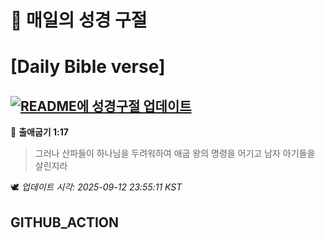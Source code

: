 # 🙏 매일의 성경 구절
# [Daily Bible verse]
## [![README에 성경구절 업데이트](https://github.com/DONGSUKA/first_test/actions/workflows/update-readme-bible.yml/badge.svg)](https://github.com/DONGSUKA/first_test/actions/workflows/update-readme-bible.yml)
<!-- START_BIBLE_VERSE -->
📖 **출애굽기 1:17**
> 그러나 산파들이 하나님을 두려워하여 애굽 왕의 명령을 어기고 남자 아기들을 살린지라

🕊️ _업데이트 시각: 2025-09-12 23:55:11 KST_
  <!-- END_BIBLE_VERSE -->
## GITHUB_ACTION
